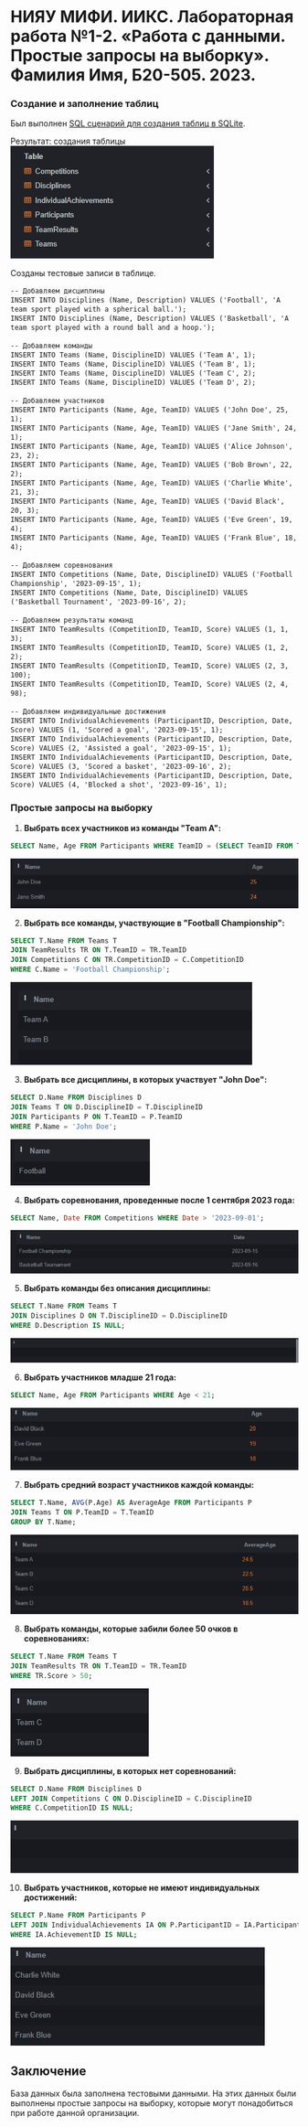 # НИЯУ МИФИ. ИИКС. Лабораторная работа №1-2. «Работа с данными. Простые запросы на выборку». Фамилия Имя, Б20-505. 2023.

### Создание и заполнение таблиц
   Был выполнен [SQL сценарий для создания таблиц в SQLite](./organization.sql). 

   Результат: создания таблицы ![image](./images/Screenshot_1.png)
  
  Созданы тестовые записи в таблице. 
  ```
-- Добавляем дисциплины
INSERT INTO Disciplines (Name, Description) VALUES ('Football', 'A team sport played with a spherical ball.');
INSERT INTO Disciplines (Name, Description) VALUES ('Basketball', 'A team sport played with a round ball and a hoop.');

-- Добавляем команды
INSERT INTO Teams (Name, DisciplineID) VALUES ('Team A', 1);
INSERT INTO Teams (Name, DisciplineID) VALUES ('Team B', 1);
INSERT INTO Teams (Name, DisciplineID) VALUES ('Team C', 2);
INSERT INTO Teams (Name, DisciplineID) VALUES ('Team D', 2);

-- Добавляем участников
INSERT INTO Participants (Name, Age, TeamID) VALUES ('John Doe', 25, 1);
INSERT INTO Participants (Name, Age, TeamID) VALUES ('Jane Smith', 24, 1);
INSERT INTO Participants (Name, Age, TeamID) VALUES ('Alice Johnson', 23, 2);
INSERT INTO Participants (Name, Age, TeamID) VALUES ('Bob Brown', 22, 2);
INSERT INTO Participants (Name, Age, TeamID) VALUES ('Charlie White', 21, 3);
INSERT INTO Participants (Name, Age, TeamID) VALUES ('David Black', 20, 3);
INSERT INTO Participants (Name, Age, TeamID) VALUES ('Eve Green', 19, 4);
INSERT INTO Participants (Name, Age, TeamID) VALUES ('Frank Blue', 18, 4);

-- Добавляем соревнования
INSERT INTO Competitions (Name, Date, DisciplineID) VALUES ('Football Championship', '2023-09-15', 1);
INSERT INTO Competitions (Name, Date, DisciplineID) VALUES ('Basketball Tournament', '2023-09-16', 2);

-- Добавляем результаты команд
INSERT INTO TeamResults (CompetitionID, TeamID, Score) VALUES (1, 1, 3);
INSERT INTO TeamResults (CompetitionID, TeamID, Score) VALUES (1, 2, 2);
INSERT INTO TeamResults (CompetitionID, TeamID, Score) VALUES (2, 3, 100);
INSERT INTO TeamResults (CompetitionID, TeamID, Score) VALUES (2, 4, 98);

-- Добавляем индивидуальные достижения
INSERT INTO IndividualAchievements (ParticipantID, Description, Date, Score) VALUES (1, 'Scored a goal', '2023-09-15', 1);
INSERT INTO IndividualAchievements (ParticipantID, Description, Date, Score) VALUES (2, 'Assisted a goal', '2023-09-15', 1);
INSERT INTO IndividualAchievements (ParticipantID, Description, Date, Score) VALUES (3, 'Scored a basket', '2023-09-16', 2);
INSERT INTO IndividualAchievements (ParticipantID, Description, Date, Score) VALUES (4, 'Blocked a shot', '2023-09-16', 1);

  ```
### Простые запросы на выборку

1. **Выбрать всех участников из команды "Team A":**
```sql
SELECT Name, Age FROM Participants WHERE TeamID = (SELECT TeamID FROM Teams WHERE Name = 'Team A');
```

![image](./images/Screenshot_2.png)

2. **Выбрать все команды, участвующие в "Football Championship":**
```sql
SELECT T.Name FROM Teams T
JOIN TeamResults TR ON T.TeamID = TR.TeamID
JOIN Competitions C ON TR.CompetitionID = C.CompetitionID
WHERE C.Name = 'Football Championship';
```

![image](./images/Screenshot_3.png)

3. **Выбрать все дисциплины, в которых участвует "John Doe":**
```sql
SELECT D.Name FROM Disciplines D
JOIN Teams T ON D.DisciplineID = T.DisciplineID
JOIN Participants P ON T.TeamID = P.TeamID
WHERE P.Name = 'John Doe';
```

![image](./images/Screenshot_4.png)


4. **Выбрать соревнования, проведенные после 1 сентября 2023 года:**
```sql
SELECT Name, Date FROM Competitions WHERE Date > '2023-09-01';
```

![image](./images/Screenshot_5.png)


5. **Выбрать команды без описания дисциплины:**
```sql
SELECT T.Name FROM Teams T
JOIN Disciplines D ON T.DisciplineID = D.DisciplineID
WHERE D.Description IS NULL;
```

![image](./images/Screenshot_6.png)


6. **Выбрать участников младше 21 года:**
```sql
SELECT Name, Age FROM Participants WHERE Age < 21;
```

![image](./images/Screenshot_7.png)


7. **Выбрать средний возраст участников каждой команды:**
```sql
SELECT T.Name, AVG(P.Age) AS AverageAge FROM Participants P
JOIN Teams T ON P.TeamID = T.TeamID
GROUP BY T.Name;
```

![image](./images/Screenshot_8.png)


8. **Выбрать команды, которые забили более 50 очков в соревнованиях:**
```sql
SELECT T.Name FROM Teams T
JOIN TeamResults TR ON T.TeamID = TR.TeamID
WHERE TR.Score > 50;
```

![image](./images/Screenshot_9.png)


9. **Выбрать дисциплины, в которых нет соревнований:**
```sql
SELECT D.Name FROM Disciplines D
LEFT JOIN Competitions C ON D.DisciplineID = C.DisciplineID
WHERE C.CompetitionID IS NULL;
```

![image](./images/Screenshot_10.png)


10. **Выбрать участников, которые не имеют индивидуальных достижений:**
```sql
SELECT P.Name FROM Participants P
LEFT JOIN IndividualAchievements IA ON P.ParticipantID = IA.ParticipantID
WHERE IA.AchievementID IS NULL;
```

![image](./images/Screenshot_11.png)

## Заключение
База данных была заполнена тестовыми данными. На этих данных были выполнены простые запросы на выборку, которые могут понадобиться при работе данной организации.

